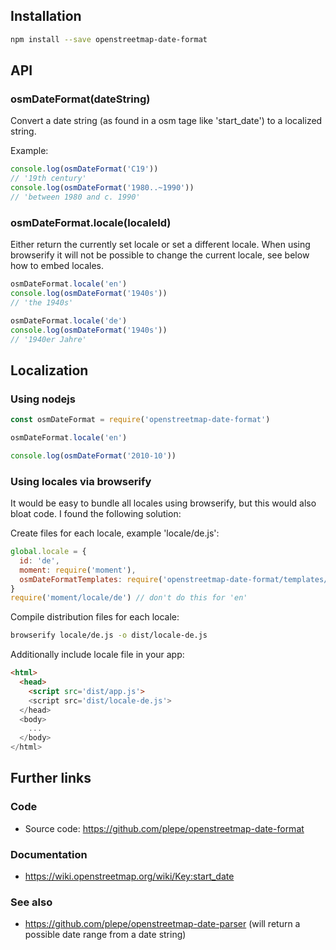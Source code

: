 ## Installation
```sh
npm install --save openstreetmap-date-format
```

## API
### osmDateFormat(dateString) ###
Convert a date string (as found in a osm tage like 'start_date') to a localized string.

Example:
```js
console.log(osmDateFormat('C19'))
// '19th century'
console.log(osmDateFormat('1980..~1990'))
// 'between 1980 and c. 1990'
```

### osmDateFormat.locale(localeId) ###
Either return the currently set locale or set a different locale. When using browserify it will not be possible to change the current locale, see below how to embed locales.

```js
osmDateFormat.locale('en')
console.log(osmDateFormat('1940s'))
// 'the 1940s'

osmDateFormat.locale('de')
console.log(osmDateFormat('1940s'))
// '1940er Jahre'
```

## Localization
### Using nodejs
```js
const osmDateFormat = require('openstreetmap-date-format')

osmDateFormat.locale('en')

console.log(osmDateFormat('2010-10'))
```

### Using locales via browserify
It would be easy to bundle all locales using browserify, but this would also
bloat code. I found the following solution:

Create files for each locale, example 'locale/de.js':
```js
global.locale = {
  id: 'de',
  moment: require('moment'),
  osmDateFormatTemplates: require('openstreetmap-date-format/templates/de')
}
require('moment/locale/de') // don't do this for 'en'
```

Compile distribution files for each locale:
```sh
browserify locale/de.js -o dist/locale-de.js
```

Additionally include locale file in your app:
```html
<html>
  <head>
    <script src='dist/app.js'>
    <script src='dist/locale-de.js'>
  </head>
  <body>
    ...
  </body>
</html>
```

## Further links
### Code
* Source code: https://github.com/plepe/openstreetmap-date-format

### Documentation
* https://wiki.openstreetmap.org/wiki/Key:start_date

### See also
* https://github.com/plepe/openstreetmap-date-parser (will return a possible date range from a date string)
